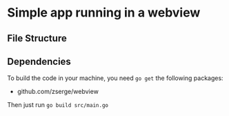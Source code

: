# Simple app running in a webview

## File Structure

## Dependencies

To build the code in your machine, you need `go get` the following packages:

- github.com/zserge/webview

Then just run `go build src/main.go`